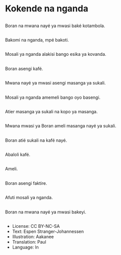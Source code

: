 # Kokende na nganda

##
Boran na mwana nayé ya mwasi baké kotambola.

##
Bakomi na nganda, mpé bakoti.

##
Mosali ya nganda alakisi bango esika ya kovanda.

##
Boran asengi kafé.

##
Mwana nayé ya mwasi asengi masanga ya sukali.

##
Mosali ya nganda amemeli bango oyo basengi.

##
Atier masanga ya sukali na kopo ya masanga.

##
Mwana mwasi ya Boran ameli masanga nayé ya sukali.

##
Boran atié sukali na kafé nayé.

##
Abaloli kafé.

##
Ameli.

##
Boran asengi faktire.

##
Afuti mosali ya nganda.

##
Boran na mwana nayé ya mwasi bakeyi.

##
* License: CC BY-NC-SA
* Text: Espen Stranger-Johannessen
* Illustration: Aakanee
* Translation: Paul
* Language: ln
